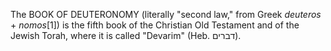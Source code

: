 The BOOK OF DEUTERONOMY (literally "second law," from Greek _deuteros_ + _nomos_[1]) is the fifth book of the Christian Old Testament and of the Jewish Torah, where it is called "Devarim" (Heb. דברים).
